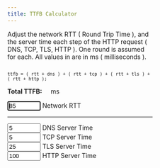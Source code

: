 ```yaml
---
title: TTFB Calculator
---
```


<style>
@media ( min-width: 600px ) {
	.ttfb-wrapper {
		width: 65%;
	}
}

input {
	width: 75px;
}
</style>

<div class="ttfb-wrapper">

<p>
Adjust the network RTT ( Round Trip Time ), and the server time each step of the HTTP request ( DNS, TCP, TLS, HTTP ).  One round is assumed for each.  All values in are in ms ( milliseconds ).
</p>

<p>
<small>
<code>
ttfb = ( rtt + dns ) + ( rtt + tcp ) + ( rtt + tls ) + ( rtt + http );
</code>
</small>
</p>

<strong>Total TTFB:</strong> <span id="ttfb-total">&nbsp;&nbsp;&nbsp;</span> ms

<div class="form">
    <div>
        <input type="text" class="rtt calc" name="rtt" value="85" autofocus>
        <label for="rtt">Network RTT</label>
    </div>
	<hr />
    <div>
        <input type="text" class="dns calc" name="dns" value="5">
        <label for="dns">DNS Server Time</label>
    </div>
    <div>
        <input type="text" class="tcp calc" name="tcp" value="5">
        <label for="tcp">TCP Server Time</label>
    </div>
    <div>
        <input type="text" class="tls calc" name="tls" value="25">
        <label for="tls">TLS Server Time</label>
    </div>
    <div>
        <input type="text" class="http calc" name="http" value="100">
        <label for="tls">HTTP Server Time</label>
    </div>
</div>

</div>

<script>
document.addEventListener("DOMContentLoaded", function() {
	let $qs = document.querySelector.bind( document );
	let $qsa = document.querySelectorAll.bind( document );

	let change = () => {
		let rtt = parseInt( $qs( '.rtt' ).value );
		let dns = parseInt( $qs( '.dns' ).value );
		let tcp = parseInt( $qs( '.tcp' ).value );
		let tls = parseInt( $qs( '.tls' ).value );
		let http = parseInt( $qs( '.http' ).value );

		let total = ( rtt + dns ) + ( rtt + tcp ) + ( rtt + tls ) + ( rtt + http );
		total = new Intl.NumberFormat( 'en-US' ).format( total );
		$qs( '#ttfb-total' ).innerText = total;
	};
	change();

	$qsa( '.calc' ).forEach( ( f ) => {
		f.oninput = change;
	} );
});
</script>
